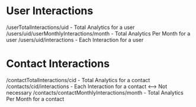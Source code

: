 # User Interactions

/userTotalInteractions/uid - Total Analytics for a user
/users/uid/userMonthlyInteractions/month - Total Analytics Per Month for a user
/users/uid/interactions - Each Interaction for a user

# Contact Interactions

/contactTotalInteractions/cid - Total Analytics for a contact
/contacts/cid/interactions - Each Interaction for a contact <--> Not necessary
/contacts/contactMonthlyInteractions/month - Total Analytics Per Month for a contact
